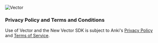 ![Vector](https://github.com/anki/vector-python-sdk/blob/master/docs/source/images/vector-sdk-alpha.jpg?raw=true)

### Privacy Policy and Terms and Conditions

Use of Vector and the New Vector SDK is subject to Anki's [Privacy Policy](https://anki.bot/policies/privacy-policy) and [Terms of Service](https://anki.bot/policies/terms-of-service).
